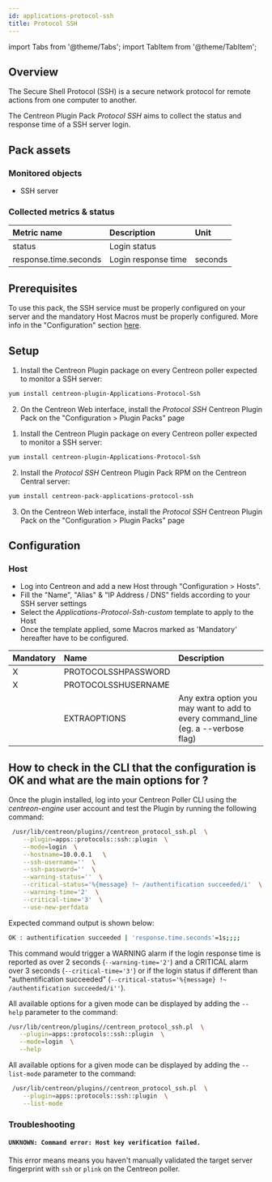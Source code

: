 ```yaml
---
id: applications-protocol-ssh
title: Protocol SSH
---
```

import Tabs from '@theme/Tabs';
import TabItem from '@theme/TabItem';


## Overview

The Secure Shell Protocol (SSH) is a secure network protocol for remote actions
from one computer to another.

The Centreon Plugin Pack *Protocol SSH* aims to collect the status and response 
time of a SSH server login.

## Pack assets

### Monitored objects

* SSH server

### Collected metrics & status

<Tabs groupId="sync">
<TabItem value="Ssh-Login" label="Ssh-Login">

| Metric name           | Description         | Unit       |
|:----------------------|:--------------------|:-----------|
| status                | Login status        |            |
| response.time.seconds | Login response time | seconds    |


</TabItem>
</Tabs>

## Prerequisites

To use this pack, the SSH service must be properly configured on your server and
the mandatory Host Macros must be properly configured. More info in the 
"Configuration" section [here](###Host).

## Setup

<Tabs groupId="sync">
<TabItem value="Online License" label="Online License">

1. Install the Centreon Plugin package on every Centreon poller expected to monitor a SSH server:

```bash
yum install centreon-plugin-Applications-Protocol-Ssh
```

2. On the Centreon Web interface, install the *Protocol SSH* Centreon Plugin Pack on the "Configuration > Plugin Packs" page

</TabItem>
<TabItem value="Offline License" label="Offline License">

1. Install the Centreon Plugin package on every Centreon poller expected to monitor a SSH server:

```bash
yum install centreon-plugin-Applications-Protocol-Ssh
```

2. Install the *Protocol SSH* Centreon Plugin Pack RPM on the Centreon Central server:

```bash
yum install centreon-pack-applications-protocol-ssh
```

3. On the Centreon Web interface, install the *Protocol SSH* Centreon Plugin Pack on the "Configuration > Plugin Packs" page

</TabItem>
</Tabs>

## Configuration

### Host

* Log into Centreon and add a new Host through "Configuration > Hosts".
* Fill the "Name", "Alias" & "IP Address / DNS" fields according to your SSH server settings
* Select the *Applications-Protocol-Ssh-custom* template to apply to the Host
* Once the template applied, some Macros marked as 'Mandatory' hereafter have to be configured.

| Mandatory | Name                | Description                                                                        |
|:----------|:--------------------|:-----------------------------------------------------------------------------------|
| X         | PROTOCOLSSHPASSWORD |                                                                                    |
| X         | PROTOCOLSSHUSERNAME |                                                                                    |
|           | EXTRAOPTIONS        | Any extra option you may want to add to every command\_line (eg. a --verbose flag) |

## How to check in the CLI that the configuration is OK and what are the main options for ? 

Once the plugin installed, log into your Centreon Poller CLI using the 
*centreon-engine* user account and test the Plugin by running the following 
command:

```bash
 /usr/lib/centreon/plugins//centreon_protocol_ssh.pl  \
    --plugin=apps::protocols::ssh::plugin  \
    --mode=login  \
    --hostname=10.0.0.1   \
    --ssh-username=''  \
    --ssh-password=''  \
    --warning-status=''  \
    --critical-status='%{message} !~ /authentification succeeded/i'  \
    --warning-time='2'  \
    --critical-time='3'  \
    --use-new-perfdata 
 ```

 Expected command output is shown below:

 ```bash
OK : authentification succeeded | 'response.time.seconds'=1s;;;; 
 ```

This command would trigger a WARNING alarm if the login response time is 
reported as over 2 seconds (```--warning-time='2'```) and a CRITICAL alarm 
over 3 seconds (```--critical-time='3'```) or if the login status if different
than "authentification succeeded" 
(```--critical-status='%{message} !~ /authentification succeeded/i''```).

All available options for a given mode can be displayed by adding the 
```--help``` parameter to the command:

 ```bash
 /usr/lib/centreon/plugins//centreon_protocol_ssh.pl  \
    --plugin=apps::protocols::ssh::plugin  \
    --mode=login  \
    --help
 ```

All available options for a given mode can be displayed by adding the 
```--list-mode``` parameter to the command:

```bash
 /usr/lib/centreon/plugins//centreon_protocol_ssh.pl  \
    --plugin=apps::protocols::ssh::plugin  \
    --list-mode
 ```

### Troubleshooting

#### ```UNKNOWN: Command error: Host key verification failed.```

This error means means you haven't manually validated the target server 
fingerprint with ```ssh``` or ```plink``` on the Centreon poller.